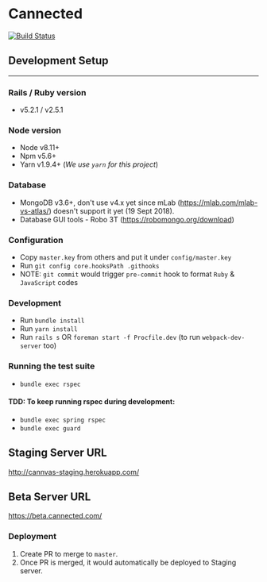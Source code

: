 Cannected
==============
[![Build Status](https://cannvas.visualstudio.com/c5c40111-3553-4535-aa8a-164a734fe30a/_apis/build/status/1)](https://cannvas.visualstudio.com/c5c40111-3553-4535-aa8a-164a734fe30a/_apis/build/status/1)


## Development Setup
---

### Rails / Ruby version
* v5.2.1 / v2.5.1

### Node version
- Node v8.11+
- Npm v5.6+
- Yarn v1.9.4+ (*We use `yarn` for this project*)

### Database
* MongoDB v3.6+, don't use v4.x yet since mLab (https://mlab.com/mlab-vs-atlas/) doesn't support it yet (19 Sept 2018).
* Database GUI tools - Robo 3T (https://robomongo.org/download)

### Configuration
* Copy `master.key` from others and put it under `config/master.key`
* Run `git config core.hooksPath .githooks`
* NOTE: `git commit` would trigger `pre-commit` hook to format `Ruby` & `JavaScript` codes

### Development
* Run `bundle install`
* Run `yarn install`
* Run `rails s` OR `foreman start -f Procfile.dev` (to run `webpack-dev-server` too)

### Running the test suite
* `bundle exec rspec`

#### TDD: To keep running rspec during development: 
* `bundle exec spring rspec`
* `bundle exec guard`

## Staging Server URL
http://cannvas-staging.herokuapp.com/

## Beta Server URL
https://beta.cannected.com/

### Deployment
1. Create PR to merge to `master`. 
2. Once PR is merged, it would automatically be deployed to Staging server.

